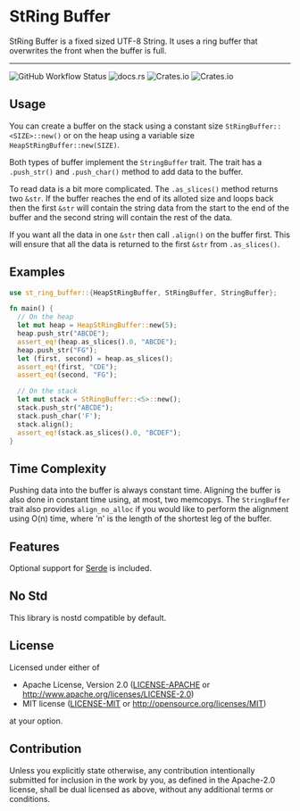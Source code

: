 # StRing Buffer

StRing Buffer is a fixed sized UTF-8 String. It uses a ring buffer that overwrites
the front when the buffer is full.

---
![GitHub Workflow Status](https://img.shields.io/github/workflow/status/Teh-Bobo/StRingBuffer/Rust)
![docs.rs](https://img.shields.io/docsrs/st_ring_buffer)
![Crates.io](https://img.shields.io/crates/l/st_ring_buffer)
![Crates.io](https://img.shields.io/crates/v/st_ring_buffer)

## Usage

You can create a buffer on the stack using a constant size ```StRingBuffer::<SIZE>::new()``` or
on the heap using a variable size ```HeapStRingBuffer::new(SIZE)```.

Both types of buffer implement the ```StringBuffer``` trait. The trait has a ```.push_str()``` and ```.push_char()``` method to add data to the buffer.

To read data is a bit more complicated. The ```.as_slices()``` method returns two ```&str```. If the 
buffer reaches the end of its alloted size and loops back then the first ```&str``` will contain the string
data from the start to the end of the buffer and the second string will contain the rest of the data.

If you want all the data in one ```&str``` then call ```.align()``` on the buffer first. This will ensure that all the
data is returned to the first ```&str``` from ```.as_slices()```.

## Examples
```rust
use st_ring_buffer::{HeapStRingBuffer, StRingBuffer, StringBuffer};

fn main() {
  // On the heap
  let mut heap = HeapStRingBuffer::new(5);
  heap.push_str("ABCDE");
  assert_eq!(heap.as_slices().0, "ABCDE");
  heap.push_str("FG");
  let (first, second) = heap.as_slices();
  assert_eq!(first, "CDE");
  assert_eq!(second, "FG");

  // On the stack
  let mut stack = StRingBuffer::<5>::new();
  stack.push_str("ABCDE");
  stack.push_char('F');
  stack.align();
  assert_eq!(stack.as_slices().0, "BCDEF");
}
```

## Time Complexity
Pushing data into the buffer is always constant time. Aligning the buffer is also done in constant
time using, at most, two memcopys. The ```StringBuffer``` trait also provides ```align_no_alloc``` if you
would like to perform the alignment using O(n) time, where 'n' is the length of the shortest leg of the buffer.

## Features
Optional support for [Serde](https://docs.rs/serde/latest/serde/index.html) is included. 

## No Std
This library is nostd compatible by default.

## License

Licensed under either of

* Apache License, Version 2.0
  ([LICENSE-APACHE](LICENSE-APACHE) or http://www.apache.org/licenses/LICENSE-2.0)
* MIT license
  ([LICENSE-MIT](LICENSE-MIT) or http://opensource.org/licenses/MIT)

at your option.

## Contribution

Unless you explicitly state otherwise, any contribution intentionally submitted
for inclusion in the work by you, as defined in the Apache-2.0 license, shall be
dual licensed as above, without any additional terms or conditions.